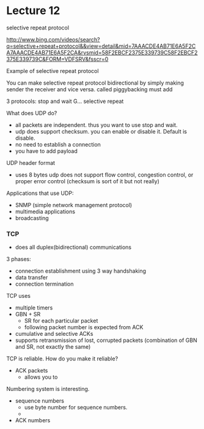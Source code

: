 Lecture 12
===============

selective repeat protocol

http://www.bing.com/videos/search?q=selective+repeat+protocol&&view=detail&mid=7AAACDE4AB71E6A5F2CA7AAACDE4AB71E6A5F2CA&rvsmid=58F2EBCF2375E339739C58F2EBCF2375E339739C&FORM=VDFSRV&fsscr=0

Example of selective repeat protocol


You can make selective repeat protocol bidirectional by simply making sender the receiver and vice versa.
  called piggybacking
  must add



3 protocols:
stop and wait
G...
selective repeat



What does UDP do?
* all packets are independent. thus you want to use stop and wait.
* udp does support checksum. you can enable or disable it. Default is disable.
* no need to establish a connection
* you have to add payload


UDP header format
* uses 8 bytes
udp does not support flow control, congestion control, or proper error control (checksum is sort of it but not really)

Applications that use UDP:
* SNMP (simple network management protocol)
* multimedia applications
* broadcasting


### TCP
* does all duplex(bidirectional) communications

3 phases:
  * connection establishment using 3 way handshaking
  * data transfer
  * connection termination

TCP uses
* multiple timers
* GBN + SR
  * SR for each particular packet
  * following packet number is expected from ACK
* cumulative and selective ACKs
* supports retransmission of lost, corrupted packets (combination of GBN and SR, not exactly the same)

TCP is reliable. How do you make it reliable?
* ACK packets
  * allows you to


Numbering system is interesting.
* sequence numbers
  * use byte number for sequence numbers.
  * 
* ACK numbers
